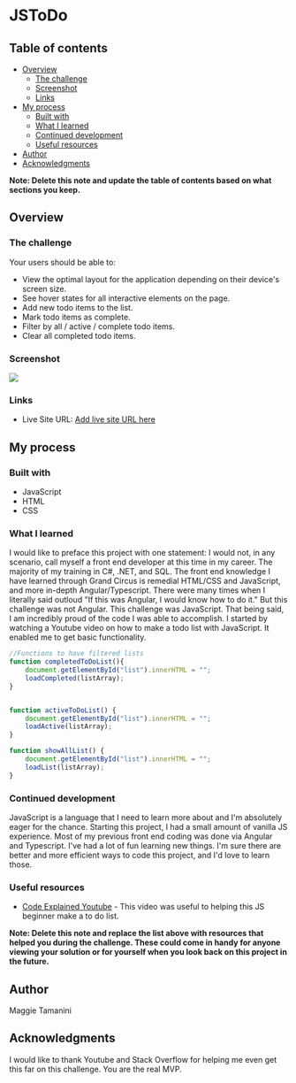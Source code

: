 # JSToDo

## Table of contents

- [Overview](#overview)
  - [The challenge](#the-challenge)
  - [Screenshot](#screenshot)
  - [Links](#links)
- [My process](#my-process)
  - [Built with](#built-with)
  - [What I learned](#what-i-learned)
  - [Continued development](#continued-development)
  - [Useful resources](#useful-resources)
- [Author](#author)
- [Acknowledgments](#acknowledgments)

**Note: Delete this note and update the table of contents based on what sections you keep.**

## Overview

### The challenge

Your users should be able to:

- View the optimal layout for the application depending on their device's screen size.
- See hover states for all interactive elements on the page.
- Add new todo items to the list.
- Mark todo items as complete.
- Filter by all / active / complete todo items.
- Clear all completed todo items.

### Screenshot

![](./screenshot.jpg)


### Links

- Live Site URL: [Add live site URL here](https://your-live-site-url.com)

## My process

### Built with

- JavaScript
- HTML
- CSS

### What I learned

I would like to preface this project with one statement:  I would not, in any scenario, call myself a front end developer at this time in my career.  The majority of my training in C#, .NET, and SQL.  The front end knowledge I have learned through Grand Circus is remedial HTML/CSS and JavaScript, and more in-depth Angular/Typescript. There were many times when I literally said outloud "If this was Angular, I would know how to do it."  But this challenge was not Angular.  This challenge was JavaScript.
That being said, I am incredibly proud of the code I was able to accomplish.  I started by watching a Youtube video on how to make a todo list with JavaScript.  It enabled me to get basic functionality. 


```js
//Functions to have filtered lists
function completedToDoList(){
    document.getElementById("list").innerHTML = "";
    loadCompleted(listArray);
}


function activeToDoList() {
    document.getElementById("list").innerHTML = "";
    loadActive(listArray);
}

function showAllList() {
    document.getElementById("list").innerHTML = "";
    loadList(listArray);
}
```


### Continued development

JavaScript is a language that I need to learn more about and I'm absolutely eager for the chance.  Starting this project, I had a small amount of vanilla JS experience.  Most of my previous front end coding was done via Angular and Typescript.  I've had a lot of fun learning new things.  I'm sure there are better and more efficient ways to code this project, and I'd love to learn those.

### Useful resources

- [Code Explained Youtube](https://www.youtube.com/watch?v=b8sUhU_eq3g) - This video was useful to helping this JS beginner make a to do list.


**Note: Delete this note and replace the list above with resources that helped you during the challenge. These could come in handy for anyone viewing your solution or for yourself when you look back on this project in the future.**

## Author

Maggie Tamanini



## Acknowledgments

I would like to thank Youtube and Stack Overflow for helping me even get this far on this challenge.  You are the real MVP.

